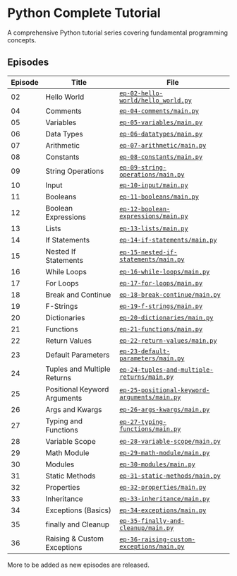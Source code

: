 # Python Complete Tutorial

A comprehensive Python tutorial series covering fundamental programming concepts.

## Episodes

| Episode | Title | File |
|---------|-------|------|
| 02 | Hello World | [`ep-02-hello-world/hello_world.py`](ep-02-hello-world/hello_world.py) |
| 04 | Comments | [`ep-04-comments/main.py`](ep-04-comments/main.py) |
| 05 | Variables | [`ep-05-variables/main.py`](ep-05-variables/main.py) |
| 06 | Data Types | [`ep-06-datatypes/main.py`](ep-06-datatypes/main.py) |
| 07 | Arithmetic | [`ep-07-arithmetic/main.py`](ep-07-arithmetic/main.py) |
| 08 | Constants | [`ep-08-constants/main.py`](ep-08-constants/main.py) |
| 09 | String Operations | [`ep-09-string-operations/main.py`](ep-09-string-operations/main.py) |
| 10 | Input | [`ep-10-input/main.py`](ep-10-input/main.py) |
| 11 | Booleans | [`ep-11-booleans/main.py`](ep-11-booleans/main.py) |
| 12 | Boolean Expressions | [`ep-12-boolean-expressions/main.py`](ep-12-boolean-expressions/main.py) |
| 13 | Lists | [`ep-13-lists/main.py`](ep-13-lists/main.py) |
| 14 | If Statements | [`ep-14-if-statements/main.py`](ep-14-if-statements/main.py) |
| 15 | Nested If Statements | [`ep-15-nested-if-statements/main.py`](ep-15-nested-if-statements/main.py) |
| 16 | While Loops | [`ep-16-while-loops/main.py`](ep-16-while-loops/main.py) |
| 17 | For Loops | [`ep-17-for-loops/main.py`](ep-17-for-loops/main.py) |
| 18 | Break and Continue | [`ep-18-break-continue/main.py`](ep-18-break-continue/main.py) |
| 19 | F-Strings | [`ep-19-f-strings/main.py`](ep-19-f-strings/main.py) |
| 20 | Dictionaries | [`ep-20-dictionaries/main.py`](ep-20-dictionaries/main.py) |
| 21 | Functions | [`ep-21-functions/main.py`](ep-21-functions/main.py) |
| 22 | Return Values | [`ep-22-return-values/main.py`](ep-22-return-values/main.py) |
| 23 | Default Parameters | [`ep-23-default-parameters/main.py`](ep-23-default-parameters/main.py) |
| 24 | Tuples and Multiple Returns | [`ep-24-tuples-and-multiple-returns/main.py`](ep-24-tuples-and-multiple-returns/main.py) |
| 25 | Positional Keyword Arguments | [`ep-25-positional-keyword-arguments/main.py`](ep-25-positional-keyword-arguments/main.py) |
| 26 | Args and Kwargs | [`ep-26-args-kwargs/main.py`](ep-26-args-kwargs/main.py) |
| 27 | Typing and Functions | [`ep-27-typing-functions/main.py`](ep-27-typing-functions/main.py) |
| 28 | Variable Scope | [`ep-28-variable-scope/main.py`](ep-28-variable-scope/main.py) |
| 29 | Math Module | [`ep-29-math-module/main.py`](ep-29-math-module/main.py) |
| 30 | Modules | [`ep-30-modules/main.py`](ep-30-modules/main.py) |
| 31 | Static Methods | [`ep-31-static-methods/main.py`](ep-31-static-methods/main.py) |
| 32 | Properties | [`ep-32-properties/main.py`](ep-32-properties/main.py) |
| 33 | Inheritance | [`ep-33-inheritance/main.py`](ep-33-inheritance/main.py) |
| 34 | Exceptions (Basics) | [`ep-34-exceptions/main.py`](ep-34-exceptions/main.py) |
| 35 | finally and Cleanup | [`ep-35-finally-and-cleanup/main.py`](ep-35-finally-and-cleanup/main.py) |
| 36 | Raising & Custom Exceptions | [`ep-36-raising-custom-exceptions/main.py`](ep-36-raising-custom-exceptions/main.py) |

More to be added as new episodes are released.
